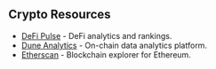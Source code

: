 ## Crypto Resources
- [DeFi Pulse](https://defipulse.com/) - DeFi analytics and rankings.
- [Dune Analytics](https://dune.com/) - On-chain data analytics platform.
- [Etherscan](https://etherscan.io/) - Blockchain explorer for Ethereum.

